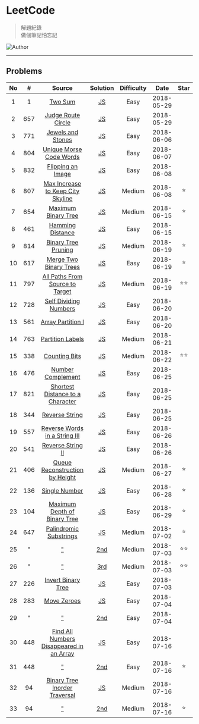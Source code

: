 # LeetCode
> 解題紀錄    
> 做個筆記怕忘記  

![Author](https://img.shields.io/badge/Author-Junxiang-yellow.svg)
___
## Problems
| No    | #     | Source                                           | Solution                  | Difficulty | Date       | Star  |
| :---: | :---: | :----------------------------------------------: | :-----------------------: | :--------: | :--------: | :---: |
| 1     | 1     | [Two Sum][#1]                                    | [JS](/JavaScript/%231)    | Easy       | 2018-05-29 |
| 2     | 657   | [Judge Route Circle][#657]                       | [JS](/JavaScript/%23657)  | Easy       | 2018-05-29 |
| 3     | 771   | [Jewels and Stones][#771]                        | [JS](/JavaScript/%23771)  | Easy       | 2018-06-06 |
| 4     | 804   | [Unique Morse Code Words][#804]                  | [JS](/JavaScript/%23804)  | Easy       | 2018-06-07 |
| 5     | 832   | [Flipping an Image][#832]                        | [JS](/JavaScript/%23832)  | Easy       | 2018-06-08 |
| 6     | 807   | [Max Increase to Keep City Skyline][#807]        | [JS](/JavaScript/%23807)  | Medium     | 2018-06-08 | ⭐     |
| 7     | 654   | [Maximum Binary Tree][#654]                      | [JS](/JavaScript/%23654)  | Medium     | 2018-06-15 | ⭐     |
| 8     | 461   | [Hamming Distance][#461]                         | [JS](/JavaScript/%23461)  | Easy       | 2018-06-15 |
| 9     | 814   | [Binary Tree Pruning][#814]                      | [JS](/JavaScript/%23814)  | Medium     | 2018-06-19 | ⭐     |
| 10    | 617   | [Merge Two Binary Trees][#617]                   | [JS](/JavaScript/%23617)  | Easy       | 2018-06-19 | ⭐     |
| 11    | 797   | [All Paths From Source to Target][#797]          | [JS](/JavaScript/%23797)  | Medium     | 2018-06-19 | ⭐⭐    |
| 12    | 728   | [Self Dividing Numbers][#728]                    | [JS](/JavaScript/%23728)  | Easy       | 2018-06-20 |       |
| 13    | 561   | [Array Partition I][#561]                        | [JS](/JavaScript/%23561)  | Easy       | 2018-06-20 |       |
| 14    | 763   | [Partition Labels][#763]                         | [JS](/JavaScript/%23763)  | Medium     | 2018-06-21 |       |
| 15    | 338   | [Counting Bits][#338]                            | [JS](/JavaScript/%23338)  | Medium     | 2018-06-22 | ⭐⭐    |
| 16    | 476   | [Number Complement][#476]                        | [JS](/JavaScript/%23476)  | Easy       | 2018-06-25 |
| 17    | 821   | [Shortest Distance to a Character][#821]         | [JS](/JavaScript/%23821)  | Easy       | 2018-06-25 |
| 18    | 344   | [Reverse String][#344]                           | [JS](/JavaScript/%23344)  | Easy       | 2018-06-25 |
| 19    | 557   | [Reverse Words in a String III][#557]            | [JS](/JavaScript/%23557)  | Easy       | 2018-06-26 |
| 20    | 541   | [Reverse String II][#541]                        | [JS](/JavaScript/%23541)  | Easy       | 2018-06-26 |
| 21    | 406   | [Queue Reconstruction by Height][#406]           | [JS](/JavaScript/%23406)  | Medium     | 2018-06-27 | ⭐     |
| 22    | 136   | [Single Number][#136]                            | [JS](/JavaScript/%23136)  | Easy       | 2018-06-28 | ⭐     |
| 23    | 104   | [Maximum Depth of Binary Tree][#104]             | [JS](/JavaScript/%23104)  | Easy       | 2018-06-29 | ⭐     |
| 24    | 647   | [Palindromic Substrings][#647]                   | [JS](/JavaScript/%23647)  | Medium     | 2018-07-02 | ⭐     |
| 25    | "     | ["][#647]                                        | [2nd](/JavaScript/%23647) | Medium     | 2018-07-03 | ⭐⭐    |
| 26    | "     | ["][#647]                                        | [3rd](/JavaScript/%23647) | Medium     | 2018-07-03 | ⭐⭐    |
| 27    | 226   | [Invert Binary Tree][#226]                       | [JS](/JavaScript/%23226)  | Easy       | 2018-07-03 |       |
| 28    | 283   | [Move Zeroes][#283]                              | [JS](/JavaScript/%23283)  | Easy       | 2018-07-04 |       |
| 29    | "     | ["][#283]                                        | [2nd](/JavaScript/%23283) | Easy       | 2018-07-04 |       |
| 30    | 448   | [Find All Numbers Disappeared in an Array][#448] | [JS](/JavaScript/%23448)  | Easy       | 2018-07-16 |       |
| 31    | 448   | ["][#448]                                        | [2nd](/JavaScript/%23448) | Easy       | 2018-07-16 | ⭐     |
| 32    | 94    | [Binary Tree Inorder Traversal][#94]             | [JS](/JavaScript/%2394)   | Medium     | 2018-07-16 |       |
| 33    | 94    | ["][#94]                                         | [2nd](/JavaScript/%2394)  | Medium     | 2018-07-16 | ⭐     |


<!-- 參考 超連結 Source -->
[#1]: https://leetcode.com/problems/two-sum/description/
[#657]:https://leetcode.com/problems/judge-route-circle/description/ 
[#771]:https://leetcode.com/problems/jewels-and-stones/description/    
[#804]:https://leetcode.com/problems/unique-morse-code-words/description/
[#832]:https://leetcode.com/problems/flipping-an-image/description/
[#807]:https://leetcode.com/problems/max-increase-to-keep-city-skyline/description/
[#654]:https://leetcode.com/problems/maximum-binary-tree/description/
[#461]:https://leetcode.com/problems/hamming-distance/description/
[#814]:https://leetcode.com/problems/binary-tree-pruning/description/
[#617]:https://leetcode.com/problems/merge-two-binary-trees/description/
[#797]:https://leetcode.com/problems/all-paths-from-source-to-target/description/
[#728]:https://leetcode.com/problems/self-dividing-numbers/description/
[#561]:https://leetcode.com/problems/array-partition-i/description/
[#763]:https://leetcode.com/problems/partition-labels/description/
[#338]:https://leetcode.com/problems/counting-bits/description/
[#476]:https://leetcode.com/problems/number-complement/description/
[#821]:https://leetcode.com/problems/shortest-distance-to-a-character/description/
[#344]:https://leetcode.com/problems/reverse-string/description/
[#557]:https://leetcode.com/problems/reverse-words-in-a-string-iii/description/
[#541]:https://leetcode.com/problems/reverse-string-ii/description/
[#406]:https://leetcode.com/problems/queue-reconstruction-by-height/description/
[#136]:https://leetcode.com/problems/single-number/description/
[#104]:https://leetcode.com/problems/maximum-depth-of-binary-tree/description/
[#647]:https://leetcode.com/problems/palindromic-substrings/description/
[#226]:https://leetcode.com/problems/invert-binary-tree/description/
[#283]:https://leetcode.com/problems/move-zeroes/description/
[#448]:https://leetcode.com/problems/find-all-numbers-disappeared-in-an-array/description/
[#94]:https://leetcode.com/problems/binary-tree-inorder-traversal/description/




